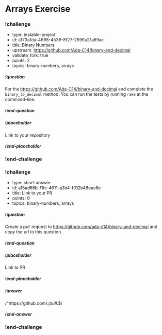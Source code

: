 # Arrays Exercise

<!-- >>>>>>>>>>>>>>>>>>>>>> BEGIN CHALLENGE >>>>>>>>>>>>>>>>>>>>>> -->
<!-- Replace everything in square brackets [] and remove brackets  -->

### !challenge

* type: testable-project
* id: a173a1da-4898-4536-8f27-2999a21a89ac
* title: Binary Numbers
* upstream: https://github.com/Ada-C14/binary-and-decimal
* validate_fork: true
* points: 2
* topics: binary-numbers, arrays

##### !question

For the https://github.com/Ada-C14/binary-and-decimal and complete the `binary_to_decimal` method.  You can run the tests by running `rake` at the command-line.

##### !end-question

##### !placeholder

Link to your repository

##### !end-placeholder

<!-- other optional sections -->
<!-- !hint - !end-hint (markdown, users can see after a failed attempt) -->
<!-- !rubric - !end-rubric (markdown, instructors can see while scoring a checkpoint) -->
<!-- !explanation - !end-explanation (markdown, students can see after answering correctly) -->

### !end-challenge

<!-- ======================= END CHALLENGE ======================= -->

<!-- >>>>>>>>>>>>>>>>>>>>>> BEGIN CHALLENGE >>>>>>>>>>>>>>>>>>>>>> -->
<!-- Replace everything in square brackets [] and remove brackets  -->

### !challenge

* type: short-answer
* id: a15ad66b-f1fc-4611-a3b4-f012b48eae8e
* title: Link to your PR
* points: 0
* topics: binary-numbers, arrays

##### !question

Create a pull request to https://github.com/ada-c14/binary-and-decimal and copy the url to this question.

##### !end-question

##### !placeholder

Link to PR

##### !end-placeholder

##### !answer

/^https:\/\/github.com\/.*\/pull.*$/

##### !end-answer

<!-- other optional sections -->
<!-- !hint - !end-hint (markdown, users can see after a failed attempt) -->
<!-- !rubric - !end-rubric (markdown, instructors can see while scoring a checkpoint) -->
<!-- !explanation - !end-explanation (markdown, students can see after answering correctly) -->

### !end-challenge

<!-- ======================= END CHALLENGE ======================= -->